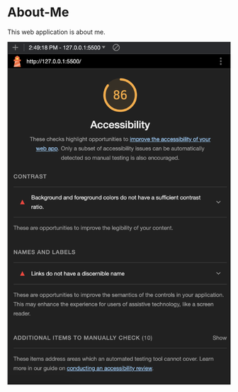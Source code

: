 # About-Me
This web application is about me.

![Lab 02 Lighthouse Screenshot](./img/Lab%2002%20Lighthouse%20Screenshot.png)